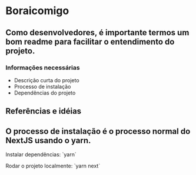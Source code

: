 
<h1>Boraicomigo</h1>
<h2>Como desenvolvedores, é importante termos um bom readme para facilitar o entendimento do projeto.</h2>
<h3>Informações necessárias</h3>
<ul>
  <li>Descrição curta do projeto</li>
  <li>Processo de instalação</li>
  <li>Dependências do projeto</li>
</ul>
<h2>Referências e idéias</h2>

<h2>O processo de instalação é o processo normal do NextJS usando o yarn.</h2>
<p>Instalar dependências: `yarn`</p>
<p>Rodar o projeto localmente: `yarn next`</p>
